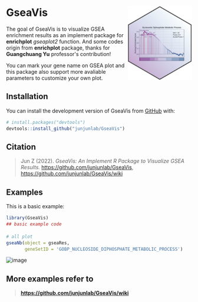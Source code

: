 
# GseaVis <img src="man/gseaVis-logo.svg" align="right" height="200" />

<!-- badges: start -->

The goal of GseaVis is to visualize GSEA enrichment results as an implement package for **enrichplot** _gseaplot2_ function. And some codes origin from **enrichplot** package, thanks for **Guangchuang Yu** professor's contribution!

You can mark your gene name on GSEA plot and this package also support more avaliable parameters to customize your own plot.

<!-- badges: end -->

## Installation

You can install the development version of GseaVis from [GitHub](https://github.com/) with:

``` r
# install.packages("devtools")
devtools::install_github("junjunlab/GseaVis")
```

## Citation

> Jun Z (2022). *GseaVis: An Implement R Package to Visualize GSEA Results.*  https://github.com/junjunlab/GseaVis, https://github.com/junjunlab/GseaVis/wiki

## Examples

This is a basic example:

``` r
library(GseaVis)
## basic example code

# all plot
gseaNb(object = gseaRes,
       geneSetID = 'GOBP_NUCLEOSIDE_DIPHOSPHATE_METABOLIC_PROCESS')
```

![image](https://user-images.githubusercontent.com/64965509/177512952-7043555d-7f06-427c-b969-8427c0a065f5.png)

## More examples refer to

> **https://github.com/junjunlab/GseaVis/wiki**

